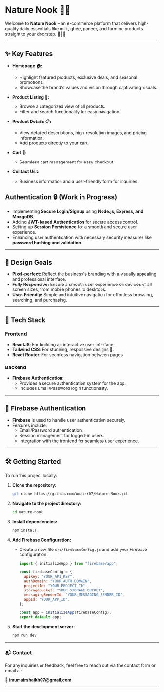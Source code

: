 # Nature Nook 🌱✨

Welcome to **Nature Nook** – an e-commerce platform that delivers high-quality daily essentials like milk, ghee, paneer, and farming products straight to your doorstep. 🛒🐄🌾

---

## ✨ Key Features

- **Homepage 🏠:**

  - Highlight featured products, exclusive deals, and seasonal promotions.
  - Showcase the brand's values and vision through captivating visuals.

- **Product Listing 🛑:**

  - Browse a categorized view of all products.
  - Filter and search functionality for easy navigation.

- **Product Details 📋:**

  - View detailed descriptions, high-resolution images, and pricing information.
  - Add products directly to your cart.

- **Cart 🛒:**

  - Seamless cart management for easy checkout.

- **Contact Us 📞:**

  - Business information and a user-friendly form for inquiries.

## Authentication 🔒 (Work in Progress)  

- Implementing **Secure Login/Signup** using **Node.js, Express, and MongoDB**.  
- Adding **JWT-based Authentication** for secure access control.  
- Setting up **Session Persistence** for a smooth and secure user experience.  
- Enhancing user authentication with necessary security measures like **password hashing and validation**.  


---

## 🌈 Design Goals

- **Pixel-perfect:** Reflect the business's branding with a visually appealing and professional interface.
- **Fully Responsive:** Ensure a smooth user experience on devices of all screen sizes, from mobile phones to desktops.
- **User-Friendly:** Simple and intuitive navigation for effortless browsing, searching, and purchasing.

---

## 🚀 Tech Stack

### **Frontend**

- **ReactJS**: For building an interactive user interface.
- **Tailwind CSS**: For stunning, responsive designs 🌈.
- **React Router**: For seamless navigation between pages.

### **Backend**

- **Firebase Authentication**:
  - Provides a secure authentication system for the app.
  - Includes Email/Password login functionality.

---

## 🔑 Firebase Authentication

- **Firebase** is used to handle user authentication securely.
- Features include:
  - Email/Password authentication.
  - Session management for logged-in users.
  - Integration with the frontend for seamless user experience.

---

## 🛠️ Getting Started

To run this project locally:

1. **Clone the repository:**

   ```bash
   git clone https://github.com/umairr07/Nature-Nook.git
   ```

2. **Navigate to the project directory:**

   ```bash
   cd nature-nook
   ```

3. **Install dependencies:**

   ```bash
   npm install
   ```

4. **Add Firebase Configuration:**

   - Create a new file `src/firebaseConfig.js` and add your Firebase configuration:

     ```javascript
     import { initializeApp } from "firebase/app";

     const firebaseConfig = {
       apiKey: "YOUR_API_KEY",
       authDomain: "YOUR_AUTH_DOMAIN",
       projectId: "YOUR_PROJECT_ID",
       storageBucket: "YOUR_STORAGE_BUCKET",
       messagingSenderId: "YOUR_MESSAGING_SENDER_ID",
       appId: "YOUR_APP_ID",
     };

     const app = initializeApp(firebaseConfig);
     export default app;
     ```

5. **Start the development server:**

   ```bash
   npm run dev
   ```

---

### 📬 Contact

For any inquiries or feedback, feel free to reach out via the contact form or email at:

📧 **imumairshaikh07@gmail.com**

---
